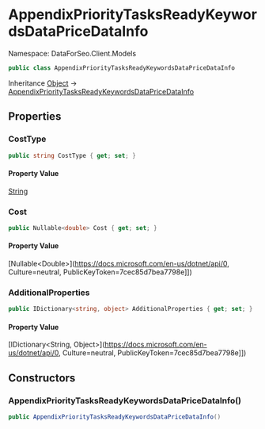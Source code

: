 # AppendixPriorityTasksReadyKeywordsDataPriceDataInfo

Namespace: DataForSeo.Client.Models

```csharp
public class AppendixPriorityTasksReadyKeywordsDataPriceDataInfo
```

Inheritance [Object](https://docs.microsoft.com/en-us/dotnet/api/Object) → [AppendixPriorityTasksReadyKeywordsDataPriceDataInfo](./AppendixPriorityTasksReadyKeywordsDataPriceDataInfo.md)

## Properties

### **CostType**

```csharp
public string CostType { get; set; }
```

#### Property Value

[String](https://docs.microsoft.com/en-us/dotnet/api/String)<br>

### **Cost**

```csharp
public Nullable<double> Cost { get; set; }
```

#### Property Value

[Nullable&lt;Double&gt;](https://docs.microsoft.com/en-us/dotnet/api/0, Culture=neutral, PublicKeyToken=7cec85d7bea7798e]])<br>

### **AdditionalProperties**

```csharp
public IDictionary<string, object> AdditionalProperties { get; set; }
```

#### Property Value

[IDictionary&lt;String, Object&gt;](https://docs.microsoft.com/en-us/dotnet/api/0, Culture=neutral, PublicKeyToken=7cec85d7bea7798e]])<br>

## Constructors

### **AppendixPriorityTasksReadyKeywordsDataPriceDataInfo()**

```csharp
public AppendixPriorityTasksReadyKeywordsDataPriceDataInfo()
```
